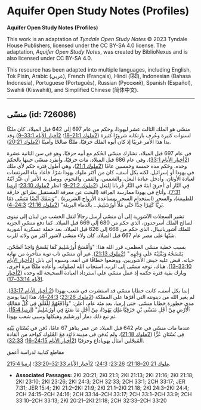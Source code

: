 # Aquifer Open Study Notes (Profiles)

**Aquifer Open Study Notes (Profiles)**

This work is an adaptation of *Tyndale Open Study Notes* © 2023 Tyndale House Publishers, licensed under the CC BY\-SA 4\.0 license. The adaptation, *Aquifer Open Study Notes*, was created by BiblioNexus and is also licensed under CC BY\-SA 4\.0\.

This resource has been adapted into multiple languages, including English, Tok Pisin, Arabic (عربي), French (Français), Hindi (हिंदी), Indonesian (Bahasa Indonesia), Portuguese (Português), Russian (Русский), Spanish (Español), Swahili (Kiswahili), and Simplified Chinese (简体中文).



--------------------------------

## منسّى (id: 726086)

منسّى هو الملك الثالث عشر ليهوذا، وحكم من عام 697 إلى 642 قبل الميلاد. كان ملكًا لسنوات كثيرة وعُرف بارتكابه شرورًا كثيرة ([2ملوك 21:1–18](https://ref.ly/2Kgs21:1-2Kgs21:18)؛ [2أخبار الأيام 33:1–9](https://ref.ly/2Chr33:1-2Chr33:9)).وقد بدا هذا الأمر غريبًا إذ كان أبوه الملك حزقيّا، ملكًا صالحًا وأمينًا ([2ملوك 20:21](https://ref.ly/2Kgs20:21)).

في عام 697 قبل الميلاد، تشارك منسّى الحُكم مع أبيه حزقيّا، وهو في سن الثانية عشرة ([2أخبار الأيام 33:1](https://ref.ly/2Chr33:1)). وفي عام 686 قبل الميلاد، مات حزقيّا، وانفرد منسّى حينها بالحكم وحده. وحَكم مدة خمسة وخمسين عامًا ([2ملوك 21:1](https://ref.ly/2Kgs21:1))، وهي أطول فترة حكم لأي ملك في يهوذا أو إسرائيل. لكنه بكل أسف، كان من أكثر ملوك يهوذا شرًا. فأعاد بناء المرتفعات لعبادة الأوثان، وأدخل عبادة البعل، والشمس، والقمر، والنجوم، ووصل به الأمر أن عَبَّرَ ٱبْنَهُ فِي ٱلنَّارِ أي:أحرقَ ا‏بنَهُ في النَّارِ قُربانا لِلبَعلِ ([2ملوك 21:2–9](https://ref.ly/2Kgs21:2-2Kgs21:9)؛ انظر [2ملوك 23:10](https://ref.ly/2Kgs23:10)؛ [إرميا 7:31](https://ref.ly/Jer7:31)). وأتاح في يهوذا ممارسة العِرافة (البحث عن معرفة المستقبل بطرائق خارقة للطبيعة)، والسحر (استخدام السحر بمساعدة الأرواح الشريرة) . “وَسَفَكَ أَيْضًا مَنَسَّى دَمًا بَرِيًّا كَثِيرًا جِدًّا حَتَّى مَلَأَ أُورُشَلِيمَ… بالدماء البريئة” ([2ملوك 21:16](https://ref.ly/2Kgs21:16)؛ [24:3–4](https://ref.ly/2Kgs24:3-2Kgs24:4)).

تشير السجلات الآشورية إلى أن منسّى أرسل رجالاً لنقل الخشب من لبنان إلى نينوى لصالح الملك أسرحدون، الذي حكم من 680 إلى 669 قبل الميلاد. كما دفع منسّى الجزية للملك آشوربانيبال، الذي حكم من 668 إلى 626 قبل الميلاد، بعد حملة عسكرية آشورية شنّها على مصر عام 667 قبل الميلاد. كان ولاء منسّى لآشور أكثر من ولائه للرب.

بسبب خطية منسّى العظمى، قرر الله هذا: "وَأَمْسَحُ أُورُشَلِيمَ كَمَا يَمْسَحُ وَاحِدٌ ٱلصَّحْنَ. يَمْسَحُهُ وَيَقْلِبُهُ عَلَى وَجْهِهِ." ([2ملوك 21:13](https://ref.ly/2Kgs21:13)). غير أن منسّى تاب توبة متأخرة من نهاية حياته. قبض عليه جيش الآشوريين، ووضعوا خطافًا في أنفه، وسبوه إلى بابل ([2أخبار الأيام 33:10–13](https://ref.ly/2Chr33:10-2Chr33:13)). هناك، توجه منسّى إلى الرب. استجاب الله لصلواته، وأعاده ملكًا مرة أخرى، وبارك بقية فترة حكمه إذ عمل منسّى على استرداد العبادة الصحيحة لله وحده ([2أخبار الأيام 33:14–17](https://ref.ly/2Chr33:14-2Chr33:17)).

إنما بكل أسف، كانت خطايا منسّى قد استشرت في شعب يهوذا ([2 أخبار الأيام 33:17](https://ref.ly/2Chr33:17)). لم يغير الله من دينونته التي أقرّها على المملكة ([2ملوك 23:26](https://ref.ly/2Kgs23:26)؛ [24:3–4](https://ref.ly/2Kgs24:3-2Kgs24:4)). هذا إنما يوضح مدى خطورة خطايا منسّى. حتى إرميا، بعد مئة عام، أعلن: "وَأَدْفَعُهُمْ لِلْقَلَقِ فِي كُلِّ مَمَالِكِ ٱلْأَرْضِ مِنْ أَجْلِ مَنَسَّى بْنِ حَزَقِيَّا مَلِكِ يَهُوذَا، مِنْ أَجْلِ مَا صَنَعَ فِي أُورُشَلِيمَ" ([إرميا 15:4](https://ref.ly/Jer15:4)). ثم تبع ذلك دمار أورشليم وهيكلها وسبي شعب يهوذا.

عندما مات منسّى في عام 642 قبل الميلاد عن عمر يناهز 67 عامًا، دُفن في بُسْتَانِ بَيْتِهِ فِي بُسْتَانِ عُزَّا ([2ملوك 21:18](https://ref.ly/2Kgs21:18)). ولم يُدفن في مدِينة دَاوُد مَعَ المُلوك كواحد من القادة المُبجّلين  أمثال يهوياداع وحزقيّا ([2أخبار الأيام 24:15–16](https://ref.ly/2Chr24:15-2Chr24:16)؛ [32:33](https://ref.ly/2Chr32:33)). 

مقاطع كتابية لدراسة أعمق

[2ملوك 20:21–21:18](https://ref.ly/2Kgs20:21-2Kgs21:18)؛ [23:26](https://ref.ly/2Kgs23:26)؛ [24:3](https://ref.ly/2Kgs24:3)؛ [2أخبار الأيام 32:33–33:20](https://ref.ly/2Chr32:33-2Chr33:20)؛ [إرميا 15:4](https://ref.ly/Jer15:4).

* **Associated Passages:** 2KI 20:21; 2KI 21:1; 2KI 21:13; 2KI 21:16; 2KI 21:18; 2KI 23:10; 2KI 23:26; 2KI 24:3; 2CH 32:33; 2CH 33:1; 2CH 33:17; JER 7:31; JER 15:4; 2KI 21:2–2KI 21:9; 2KI 21:1–2KI 21:18; 2KI 24:3–2KI 24:4; 2CH 24:15–2CH 24:16; 2CH 33:14–2CH 33:17; 2CH 33:1–2CH 33:9; 2CH 33:10–2CH 33:13; 2KI 20:21–2KI 21:18; 2CH 32:33–2CH 33:20

